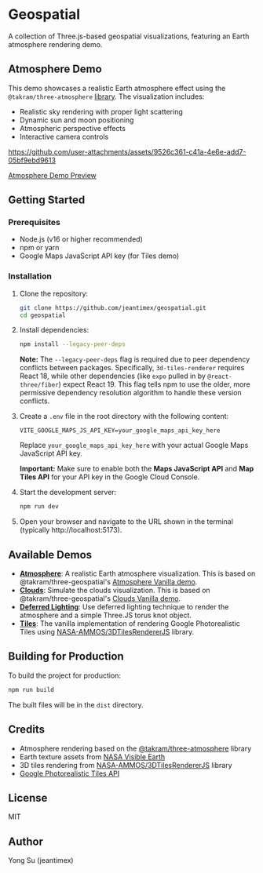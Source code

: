 # Geospatial

A collection of Three.js-based geospatial visualizations, featuring an Earth atmosphere rendering demo.

## Atmosphere Demo

This demo showcases a realistic Earth atmosphere effect using the `@takram/three-atmosphere` [library](https://github.com/takram-design-engineering/three-geospatial/). The visualization includes:

- Realistic sky rendering with proper light scattering
- Dynamic sun and moon positioning
- Atmospheric perspective effects
- Interactive camera controls

https://github.com/user-attachments/assets/9526c361-c41a-4e6e-add7-05bf9ebd9613

[Atmosphere Demo Preview](https://jeantimex.github.io/geospatial/)

## Getting Started

### Prerequisites

- Node.js (v16 or higher recommended)
- npm or yarn
- Google Maps JavaScript API key (for Tiles demo)

### Installation

1. Clone the repository:

   ```bash
   git clone https://github.com/jeantimex/geospatial.git
   cd geospatial
   ```

2. Install dependencies:

   ```bash
   npm install --legacy-peer-deps
   ```

   **Note:** The `--legacy-peer-deps` flag is required due to peer dependency conflicts between packages. Specifically, `3d-tiles-renderer` requires React 18, while other dependencies (like `expo` pulled in by `@react-three/fiber`) expect React 19. This flag tells npm to use the older, more permissive dependency resolution algorithm to handle these version conflicts.

3. Create a `.env` file in the root directory with the following content:

   ```
   VITE_GOOGLE_MAPS_JS_API_KEY=your_google_maps_api_key_here
   ```

   Replace `your_google_maps_api_key_here` with your actual Google Maps JavaScript API key.

   **Important:** Make sure to enable both the **Maps JavaScript API** and **Map Tiles API** for your API key in the Google Cloud Console.

4. Start the development server:

   ```bash
   npm run dev
   ```

5. Open your browser and navigate to the URL shown in the terminal (typically http://localhost:5173).

## Available Demos

- **[Atmosphere](https://jeantimex.github.io/geospatial/atmosphere.html)**: A realistic Earth atmosphere visualization. This is based on @takram/three-geospatial's [Atmosphere Vanilla demo](https://takram-design-engineering.github.io/three-geospatial/?path=/story/atmosphere-atmosphere--vanilla).
- **[Clouds](https://jeantimex.github.io/geospatial/clouds.html)**: Simulate the clouds visualization. This is based on @takram/three-geospatial's [Clouds Vanilla demo](https://takram-design-engineering.github.io/three-geospatial/?path=/story/clouds-clouds--vanilla).
- **[Deferred Lighting](https://jeantimex.github.io/geospatial/deferred-lighting.html)**: Use deferred lighting technique to render the atmosphere and a simple Three.JS torus knot object.
- **[Tiles](https://jeantimex.github.io/geospatial/tiles.html)**: The vanilla implementation of rendering Google Photorealistic Tiles using [NASA-AMMOS/3DTilesRendererJS](https://github.com/NASA-AMMOS/3DTilesRendererJS) library.

## Building for Production

To build the project for production:

```bash
npm run build
```

The built files will be in the `dist` directory.

## Credits

- Atmosphere rendering based on the [@takram/three-atmosphere](https://github.com/takram-design-engineering/takram-atmosphere) library
- Earth texture assets from [NASA Visible Earth](https://visibleearth.nasa.gov/)
- 3D tiles rendering from [NASA-AMMOS/3DTilesRendererJS](https://github.com/NASA-AMMOS/3DTilesRendererJS) library
- [Google Photorealistic Tiles API](https://developers.google.com/maps/documentation/tile/3d-tiles)

## License

MIT

## Author

Yong Su (jeantimex)
